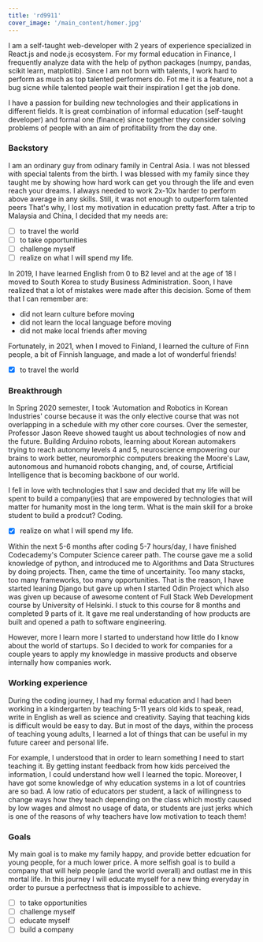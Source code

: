 ```yaml
---
title: 'rd9911'
cover_image: '/main_content/homer.jpg'
---
```


I am a self-taught web-developer with 2 years of experience specialized in React.js and node.js ecosystem. For my formal education in Finance, I frequently analyze data with the help of python packages (numpy, pandas, scikit learn, matplotlib). Since I am not born with talents, I work hard to perform as much as top talented performers do. Fot me it is a feature, not a bug sicne while talented people wait their inspiration I get the job done. 

I have a passion for building new technologies and their applications in different fields. It is great combination of informal education (self-taught developer) and formal one (finance) since together they consider solving problems of people with an aim of profitability from the day one.


### Backstory
I am an ordinary guy from odinary family in Central Asia. I was not blessed with special talents from the birth. I was blessed with my family since they taught me by showing how hard work can get you through the life and even reach your dreams. I always needed to work 2x-10x harder to perform above average in any skills. Still, it was not enough to outperform talented peers That's why, I lost my motivation in education pretty fast. After a trip to Malaysia and China, I decided that my needs are:
- [ ]  to travel the world
- [ ]  to take opportunities
- [ ]  challenge myself
- [ ]  realize on what I will spend my life. 

In 2019, I have learned English from 0 to B2 level and at the age of 18 I moved to South Korea to study Business Administration. Soon, I have realized that a lot of mistakes were made after this decision. Some of them that I can remember are:
- did not learn culture before moving
- did not learn the local language before moving
- did not make local friends after moving

Fortunately, in 2021, when I moved to Finland, I learned the culture of Finn people, a bit of Finnish language, and made a lot of wonderful friends!
- [x]  to travel the world

### Breakthrough
In Spring 2020 semester, I took 'Automation and Robotics in Korean Industries' course because it was the only elective course that was not overlapping in a schedule with my other core courses. Over the semester, Professor Jason Reeve showed taught us about technologies of now and the future. Building Arduino robots, learning about Korean automakers trying to reach autonomy levels 4 and 5, neuroscience empowering our brains to work better, neuromorphic computers breaking the Moore's Law, autonomous and humanoid robots changing, and, of course, Artificial Intelligence that is becoming backbone of our world. 

I fell in love with technologies that I saw and decided that my life will be spent to build a company(ies) that are empowered by technologies that will matter for humanity most in the long term. What is the main skill for a broke student to build a prodcut? Coding. 

- [x]  realize on what I will spend my life. 

Within the next 5-6 months after coding 5-7 hours/day, I have finished Codecademy's Computer Science career path. The course gave me a solid knowledge of python, and introduced me to Algorithms and Data Structures by doing projects. Then, came the time of uncertainity. Too many stacks, too many frameworks, too many opportunities. That is the reason, I have started leaning Django but gave up when I started Odin Project which also was given up because of awesome content of Full Stack Web Development course by University of Helsinki. I stuck to this course for 8 months and completed 9 parts of it. It gave me real understanding of how products are built and opened a path to software engineering. 

However, more I learn more I started to understand how little do I know about the world of startups. So I decided to work for companies for a couple years to apply my knowledge in massive products and observe internally how companies work.


### Working experience
During the coding journey, I had my formal education and I had been working in a kindergarten by teaching 5-11 years old kids to speak, read, write in English as well as science and creativity. Saying that teaching kids is difficult would be easy to day. But in most of the days, within the process of teaching young adults, I learned a lot of things that can be useful in my future career and personal life. 

For example, I understood that in order to learn something I need to start teaching it. By getting instant feedback from how kids perceived the information, I could understand how well I learned the topic. Moreover, I have got some knowledge of why education systems in a lot of countries are so bad. A low ratio of educators per student, a lack of willingness to change ways how they teach depending on the class which mostly caused by low wages and almost no usage of data, or students are just jerks which is one of the reasons of why teachers have low motivation to teach them!

### Goals
My main goal is to make my family happy, and provide better edcuation for young people, for a much lower price. A more selfish goal is to build a company that will help people (and the world overall) and outlast me in this mortal life. In this journey I will educate myself for a new thing everyday in order to pursue a perfectness that is impossible to achieve.

- [ ]  to take opportunities
- [ ]  challenge myself
- [ ]  educate myself
- [ ]  build a company